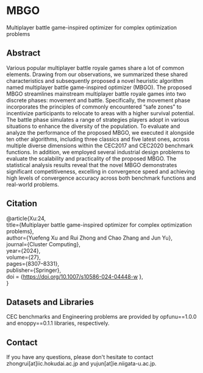 # MBGO
Multiplayer battle game-inspired optimizer for complex optimization problems

## Abstract
Various popular multiplayer battle royale games share a lot of common elements. Drawing from our observations, we summarized these shared characteristics and subsequently proposed a novel heuristic algorithm named multiplayer battle game-inspired optimizer (MBGO). The proposed MBGO streamlines mainstream multiplayer battle royale games into two discrete phases: movement and battle. Specifically, the movement phase incorporates the principles of commonly encountered “safe zones” to incentivize participants to relocate to areas with a higher survival potential. The battle phase simulates a range of strategies players adopt in various situations to enhance the diversity of the population. To evaluate and analyze the performance of the proposed MBGO, we executed it alongside ten other algorithms, including three classics and five latest ones, across multiple diverse dimensions within the CEC2017 and CEC2020 benchmark functions. In addition, we employed several industrial design problems to evaluate the scalability and practicality of the proposed MBGO. The statistical analysis results reveal that the novel MBGO demonstrates significant competitiveness, excelling in convergence speed and achieving high levels of convergence accuracy across both benchmark functions and real-world problems.

## Citation
@article{Xu:24,  
title={Multiplayer battle game-inspired optimizer for complex optimization problems},  
author={Yuefeng Xu and Rui Zhong and Chao Zhang and Jun Yu},  
journal={Cluster Computing},  
year={2024},  
volume={27},  
pages={8307–8331},  
publisher={Springer},  
doi = {https://doi.org/10.1007/s10586-024-04448-w },  
}

## Datasets and Libraries
CEC benchmarks and Engineering problems are provided by opfunu==1.0.0 and enoppy==0.1.1 libraries, respectively.

## Contact
If you have any questions, please don't hesitate to contact zhongrui[at]iic.hokudai.ac.jp and yujun[at]ie.niigata-u.ac.jp.
